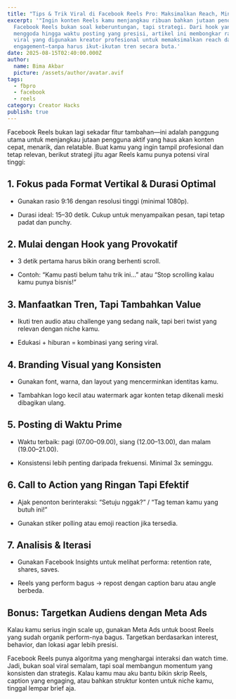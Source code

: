 ```yaml
---
title: "Tips & Trik Viral di Facebook Reels Pro: Maksimalkan Reach, Minimalkan Noise"
excerpt: '"Ingin konten Reels kamu menjangkau ribuan bahkan jutaan penonton?
  Facebook Reels bukan soal keberuntungan, tapi strategi. Dari hook yang
  menggoda hingga waktu posting yang presisi, artikel ini membongkar rahasia
  viral yang digunakan kreator profesional untuk memaksimalkan reach dan
  engagement—tanpa harus ikut-ikutan tren secara buta.'
date: 2025-08-15T02:40:00.000Z
author:
  name: Bima Akbar
  picture: /assets/author/avatar.avif
tags:
  - fbpro
  - facebook
  - reels
category: Creator Hacks
publish: true
---
```

Facebook Reels bukan lagi sekadar fitur tambahan—ini adalah panggung utama untuk menjangkau jutaan pengguna aktif yang haus akan konten cepat, menarik, dan relatable. Buat kamu yang ingin tampil profesional dan tetap relevan, berikut strategi jitu agar Reels kamu punya potensi viral tinggi:

## 1\. Fokus pada Format Vertikal & Durasi Optimal

*   Gunakan rasio 9:16 dengan resolusi tinggi (minimal 1080p).
    
*   Durasi ideal: 15–30 detik. Cukup untuk menyampaikan pesan, tapi tetap padat dan punchy.
    

## 2\. Mulai dengan Hook yang Provokatif

*   3 detik pertama harus bikin orang berhenti scroll.
    
*   Contoh: “Kamu pasti belum tahu trik ini…” atau “Stop scrolling kalau kamu punya bisnis!”
    

## 3\. Manfaatkan Tren, Tapi Tambahkan Value

*   Ikuti tren audio atau challenge yang sedang naik, tapi beri twist yang relevan dengan niche kamu.
    
*   Edukasi + hiburan = kombinasi yang sering viral.
    

## 4\. Branding Visual yang Konsisten

*   Gunakan font, warna, dan layout yang mencerminkan identitas kamu.
    
*   Tambahkan logo kecil atau watermark agar konten tetap dikenali meski dibagikan ulang.
    

## 5\. Posting di Waktu Prime

*   Waktu terbaik: pagi (07.00–09.00), siang (12.00–13.00), dan malam (19.00–21.00).
    
*   Konsistensi lebih penting daripada frekuensi. Minimal 3x seminggu.
    

## 6\. Call to Action yang Ringan Tapi Efektif

*   Ajak penonton berinteraksi: “Setuju nggak?” / “Tag teman kamu yang butuh ini!”
    
*   Gunakan stiker polling atau emoji reaction jika tersedia.
    

## 7\. Analisis & Iterasi

*   Gunakan Facebook Insights untuk melihat performa: retention rate, shares, saves.
    
*   Reels yang perform bagus → repost dengan caption baru atau angle berbeda.
    

## Bonus: Targetkan Audiens dengan Meta Ads

Kalau kamu serius ingin scale up, gunakan Meta Ads untuk boost Reels yang sudah organik perform-nya bagus. Targetkan berdasarkan interest, behavior, dan lokasi agar lebih presisi.

Facebook Reels punya algoritma yang menghargai interaksi dan watch time. Jadi, bukan soal viral semalam, tapi soal membangun momentum yang konsisten dan strategis. Kalau kamu mau aku bantu bikin skrip Reels, caption yang engaging, atau bahkan struktur konten untuk niche kamu, tinggal lempar brief aja.